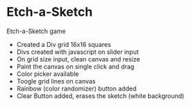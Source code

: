 # Etch-a-Sketch
Etch-a-Sketch game

- Created a Div grid 16x16 squares
- Divs created with javascript on slider input
- On grid size input, clean canvas and resize
- Paint the canvas on single click and drag
- Color picker available
- Toogle grid lines on canvas
- Rainbow (color randomizer) button added
- Clear Button added, erases the sketch (white background)

